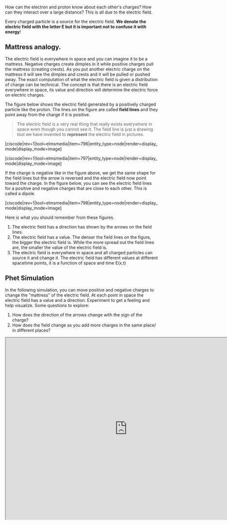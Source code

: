 How can the electron and proton know about each other's charges? How can they interact over a large distance? This is all due to the electric field.

Every charged particle is a source for the electric field. **We denote the electric field with the letter E but it is important not to confuse it with energy**!

## Mattress analogy.

The electric field is everywhere in space and you can imagine it to be a mattress. Negative charges create dimples in it while positive charges pull the mattress (creating crests). As you put another electric charge on the mattress it will see the dimples and crests and it will be pulled or pushed away. The exact computation of what the electric field is given a distribution of charge can be technical. The concept is that there is an electric field everywhere in space, its value and direction will determine the electric force on electric charges.

The figure below shows the electric field generated by a positively charged particle like the proton. The lines on the figure are called **field lines** and they point away from the charge if it is positive.

> The electric field is a very real thing that really exists everywhere in space even though you cannot see it. The field line is just a drawing tool we have invented to **represent** the electric field in pictures.

[ciscode|rev=1|tool=elmsmedia|item=796|entity_type=node|render=display_mode|display_mode=image]

[ciscode|rev=1|tool=elmsmedia|item=797|entity_type=node|render=display_mode|display_mode=image]

If the charge is negative like in the figure above, we get the same shape for the field lines but the arrow is reversed and the electric field now point toward the charge. In the figure below, you can see the electric field lines for a positive and negative charges that are close to each other. This is called a dipole.

[ciscode|rev=1|tool=elmsmedia|item=798|entity_type=node|render=display_mode|display_mode=image]

Here is what you should remember from these figures.

1. The electric field has a direction has shown by the arrows on the field lines.
2. The electric field has a value. The denser the field lines on the figure, the bigger the electric field is. While the more spread out the field lines are, the smaller the value of the electric field is.
3. The electric field is everywhere in space and all charged particles can source it and change it. The electric field has different values at different spacetime points, it is a function of space and time <lrn-math>E(x,t)</lrn-math>

## Phet Simulation

In the following simulation, you can move positive and negative charges to change the "mattress" of the electric field. At each point in space the electric field has a value and a direction. Experiment to get a feeling and help visualize. Some questions to explore:
1. How does the direction of the arrows change with the sign of the charge?
2. How does the field change as you add more charges in the same place/ in different places?

<iframe src="https://phet.colorado.edu/sims/html/charges-and-fields/latest/charges-and-fields_en.html" width="800" height="600" scrolling="no" allowfullscreen></iframe>